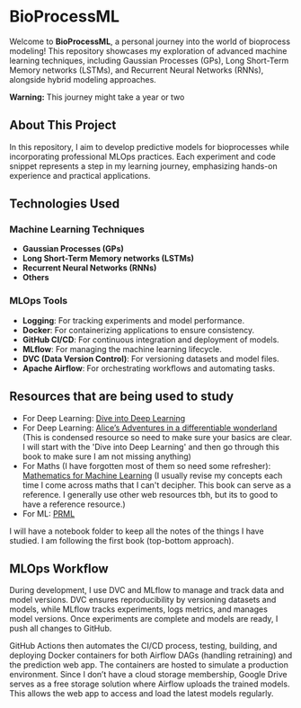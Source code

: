 # BioProcessML

Welcome to **BioProcessML**, a personal journey into the world of bioprocess modeling! This repository showcases my exploration of advanced machine learning techniques, including Gaussian Processes (GPs), Long Short-Term Memory networks (LSTMs), and Recurrent Neural Networks (RNNs), alongside hybrid modeling approaches. 

**Warning:** This journey might take a year or two

## About This Project

In this repository, I aim to develop predictive models for bioprocesses while incorporating professional MLOps practices. Each experiment and code snippet represents a step in my learning journey, emphasizing hands-on experience and practical applications.

## Technologies Used

### Machine Learning Techniques
- **Gaussian Processes (GPs)**
- **Long Short-Term Memory networks (LSTMs)**
- **Recurrent Neural Networks (RNNs)**
- **Others**

### MLOps Tools
- **Logging**: For tracking experiments and model performance.
- **Docker**: For containerizing applications to ensure consistency.
- **GitHub CI/CD**: For continuous integration and deployment of models.
- **MLflow**: For managing the machine learning lifecycle.
- **DVC (Data Version Control)**: For versioning datasets and model files.
- **Apache Airflow**: For orchestrating workflows and automating tasks.


## Resources that are being used to study
- For Deep Learning: [Dive into Deep Learning](https://d2l.ai/)
- For Deep Learning: [Alice’s Adventures in a
differentiable wonderland](https://arxiv.org/abs/2404.17625) (This is condensed resource so need to make sure your basics are clear. I will start with the 'Dive into Deep Learning' and then go through this book to make sure I am not missing anything)
- For Maths (I have forgotten most of them so need some refresher): [Mathematics for Machine Learning](https://mml-book.github.io/book/mml-book.pdf) (I usually revise my concepts each time I come across maths that I can't decipher. This book can serve as a reference. I generally use other web resources tbh, but its to good to have a reference resource.)
- For ML: [PRML](https://www.youtube.com/@sinatootoonian9129)
  
I will have a notebook folder to keep all the notes of the things I have studied. I am following the first book (top-bottom approach). 


## MLOps Workflow
During development, I use DVC and MLflow to manage and track data and model versions. DVC ensures reproducibility by versioning datasets and models, while MLflow tracks experiments, logs metrics, and manages model versions. Once experiments are complete and models are ready, I push all changes to GitHub.

GitHub Actions then automates the CI/CD process, testing, building, and deploying Docker containers for both Airflow DAGs (handling retraining) and the prediction web app. The containers are hosted to simulate a production environment. Since I don’t have a cloud storage membership, Google Drive serves as a free storage solution where Airflow uploads the trained models. This allows the web app to access and load the latest models regularly.
